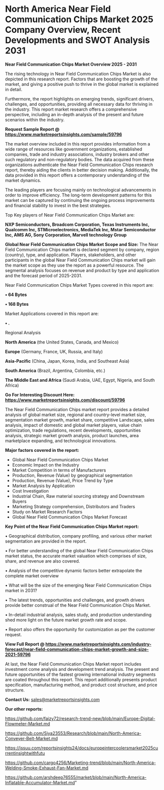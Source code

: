 # North America Near Field Communication Chips Market 2025 Company Overview, Recent Developments and SWOT Analysis 2031

<Strong> Near Field Communication Chips Market Overview 2025 - 2031</strong>

The rising technology in Near Field Communication Chips Market is also depicted in this research report. Factors that are boosting the growth of the market, and giving a positive push to thrive in the global market is explained in detail.

Furthermore, the report highlights on emerging trends, significant drivers, challenges, and opportunities, providing all necessary data for thriving in the industry. This report market research offers a comprehensive perspective, including an in-depth analysis of the present and future scenarios within the industry.

<strong>Request Sample Report @ <a href=https://www.marketreportsinsights.com/sample/59796>https://www.marketreportsinsights.com/sample/59796</a></strong>

The market overview included in this report provides information from a wide range of resources like government organizations, established companies, trade and industry associations, industry brokers and other such regulatory and non-regulatory bodies. The data acquired from these organizations authenticate the Near Field Communication Chips research report, thereby aiding the clients in better decision making. Additionally, the data provided in this report offers a contemporary understanding of the market dynamics.

The leading players are focusing mainly on technological advancements in order to improve efficiency. The long-term development patterns for this market can be captured by continuing the ongoing process improvements and financial stability to invest in the best strategies.

Top Key players of Near Field Communication Chips Market are:

<strong>NXP Semiconductors, Broadcom Corporation, Texas Instruments Inc, Qualcomm Inc, STMicroelectronics, MediaTek Inc, Mstar Semiconductor Inc, AMS AG, Sony Corporation, Marvell technology Group</strong>

<strong><b>Global Near Field Communication Chips Market Scope and Size:</b></strong>
The Near Field Communication Chips market is declared segment by company, region (country), type, and application. Players, stakeholders, and other participants in the global Near Field Communication Chips market will gain the market scope as they use the report as a powerful resource. The segmental analysis focuses on revenue and product by type and application and the forecast period of 2025-2031.

Near Field Communication Chips Market Types covered in this report are:

<strong>• 64 Bytes

• 168 Bytes</strong>

Market Applications covered in this report are:

<strong>• .</strong> 

Regional Analysis

<strong>North America</strong> (the United States, Canada, and Mexico)

<strong>Europe</strong> (Germany, France, UK, Russia, and Italy)

<strong>Asia-Pacific</strong> (China, Japan, Korea, India, and Southeast Asia)

<strong>South America</strong> (Brazil, Argentina, Colombia, etc.)

<strong>The Middle East and Africa</strong> (Saudi Arabia, UAE, Egypt, Nigeria, and South Africa)

<strong>Go For Interesting Discount Here: <a href=https://www.marketreportsinsights.com/discount/59796>https://www.marketreportsinsights.com/discount/59796</a></strong>

The Near Field Communication Chips market report provides a detailed analysis of global market size, regional and country-level market size, segmentation market growth, market share, competitive Landscape, sales analysis, impact of domestic and global market players, value chain optimization, trade regulations, recent developments, opportunities analysis, strategic market growth analysis, product launches, area marketplace expanding, and technological innovations.

<strong><b>Major factors covered in the report:</b></strong>
<ul>
  <li>Global Near Field Communication Chips Market </li>
  <li>Economic Impact on the Industry</li>
  <li>Market Competition in terms of Manufacturers</li>
  <li>Production, Revenue (Value) by geographical segmentation</li>
  <li>Production, Revenue (Value), Price Trend by Type</li>
  <li>Market Analysis by Application</li>
  <li>Cost Investigation</li>
  <li>Industrial Chain, Raw material sourcing strategy and Downstream Buyers</li>
  <li>Marketing Strategy comprehension, Distributors and Traders</li>
  <li>Study on Market Research Factors</li>
  <li>Global Near Field Communication Chips Market Forecast</li>
</ul>

<strong><b>Key Point of the Near Field Communication Chips Market report:</b></strong>

• Geographical distribution, company profiling, and various other market segmentation are provided in the report.

• For better understanding of the global Near Field Communication Chips market status, the accurate market valuation which comprises of size, share, and revenue are also covered.

• Analysis of the competitive dynamic factors better extrapolate the complete market overview

• What will be the size of the emerging Near Field Communication Chips market in 2031?

• The latest trends, opportunities and challenges, and growth drivers provide better construal of the Near Field Communication Chips Market.

• In-detail industrial analysis, sales study, and production understanding shed more light on the future market growth rate and scope.

• Report also offers the opportunity for customization as per the customer request.

<strong><b>View Full Report @ <a href=https://www.marketreportsinsights.com/industry-forecast/near-field-communication-chips-market-growth-and-size-2021-59796>https://www.marketreportsinsights.com/industry-forecast/near-field-communication-chips-market-growth-and-size-2021-59796</a></b></strong>


At last, the Near Field Communication Chips Market report includes investment come analysis and development trend analysis. The present and future opportunities of the fastest growing international industry segments are coated throughout this report. This report additionally presents product specification, manufacturing method, and product cost structure, and price structure.

<strong>Contact Us:</strong>
sales@marketreportsinsights.com

<strong>Our other reports:</strong>

<a href=https://github.com/faizy72/research-trend-new/blob/main/Europe-Digital-Flowmeter-Market.md>https://github.com/faizy72/research-trend-new/blob/main/Europe-Digital-Flowmeter-Market.md</a>

<a href=https://github.com/Siya23553/Research/blob/main/North-America-Conveyer-Belt-Market.md>https://github.com/Siya23553/Research/blob/main/North-America-Conveyer-Belt-Market.md</a>

<a href=https://issuu.com/reportsinsights24/docs/europeintercoolersmarket2025currentinsightwithfutu>https://issuu.com/reportsinsights24/docs/europeintercoolersmarket2025currentinsightwithfutu</a>

<a href=https://github.com/cargo4256/Marketing-trend/blob/main/North-America-Welding-Smoke-Exhaust-Fan-Market.md>https://github.com/cargo4256/Marketing-trend/blob/main/North-America-Welding-Smoke-Exhaust-Fan-Market.md</a>

<a href=https://github.com/arshdeep76555/market/blob/main/North-America-Inflatable-Accumulator-Market.md>https://github.com/arshdeep76555/market/blob/main/North-America-Inflatable-Accumulator-Market.md</a>"
